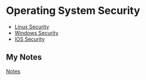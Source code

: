 # Operating System Security
- [Linux Security](linux-security.md)
- [Windows Security](windows-security.md)
- [IOS Security](ios-security.md)
## My Notes
[Notes](mynotes/operating-system-security-notes.md)
